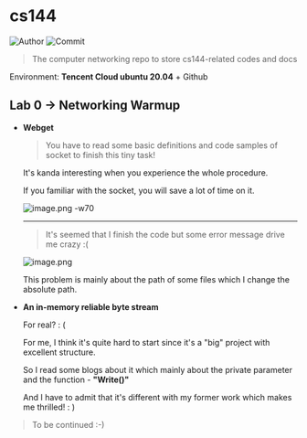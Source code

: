 # cs144

![Author](https://img.shields.io/badge/Author-Vincent-brightgreen)
![Commit](https://img.shields.io/github/last-commit/xxxVincent-L/cs144)
> The computer networking repo to store cs144-related codes and docs

Environment: **Tencent Cloud ubuntu 20.04** + Github

## Lab 0 -> Networking Warmup

* **Webget**

	> You have to read some basic definitions and code samples of socket to finish this tiny task!

  It's kanda interesting when you experience the whole procedure.

  If you familiar with the socket, you will save a lot of time on it.

  ![image.png -w70](https://s2.loli.net/2021/12/22/XgWpPQoYjCNzVvI.png)

  ---
  
  >It's seemed that I finish the code but some error message drive me crazy :(

	![image.png](https://s2.loli.net/2021/12/21/2d64eJCkWmSwoDj.png)

  This problem is mainly about the path of some files which I change the absolute path.

* **An in-memory reliable byte stream**

    For real? : (
    
    For me, I think it's quite hard to start since it's a "big" project with excellent structure.
    
    So I read some blogs about it which mainly about the private parameter and the function - **"Write()"**
    
    And I have to admit that it's different with my former work which makes me thrilled! : )
    

> To be continued :-)
